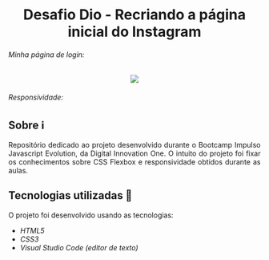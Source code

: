 <h1 align="center"> Desafio Dio - Recriando a página inicial do Instagram </h1>

###### Minha página de login:

<p align="center">
<img src="[https://imgur.com/hm09eNx](https://i.imgur.com/hm09eNx.png)" max-width=800px</p>

  
 ###### Responsividade:
  


## Sobre ℹ️

<p align="justify"> Repositório dedicado ao projeto desenvolvido durante o Bootcamp Impulso Javascript Evolution, da Digital Innovation One. O intuito do projeto foi fixar os conhecimentos sobre CSS Flexbox e responsividade obtidos durante as aulas.</p>


##  Tecnologias utilizadas 🚀

O projeto foi desenvolvido usando as tecnologias:

- *HTML5*
- *CSS3*
- *Visual Studio Code (editor de texto)*

